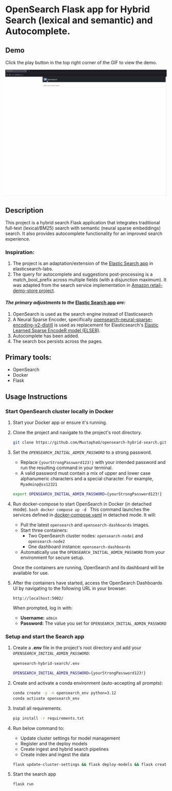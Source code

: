 # OpenSearch Flask app for Hybrid Search (lexical and semantic) and Autocomplete.

## Demo
Click the play button in the top right corner of the GIF to view the demo.

[![Demo GIF](Demo/demo.gif)](Demo/demo.gif)

## Description
This project is a hybrid search Flask application that integrates traditional full-text (lexical/BM25) search with semantic (neural sparse embeddings) search. It also provides autocomplete functionality for an improved search experience.

### Inspiration:  
1. The project is an adaptation/extension of the [Elastic Search app](https://github.com/elastic/elasticsearch-labs/tree/main/example-apps/search-tutorial/v3/search-tutorial) in elasticsearch-labs.
2. The query for autocomplete and suggestions post-processing is a match_bool_prefix across multiple fields (with a disjunction maximum). It was adapted from the search service implementation in [Amazon retail-demo-store project](https://github.com/aws-samples/retail-demo-store/blob/master/src/search/src/search-service/app.py).

#### *The primary adjustments to the* [Elastic Search app](https://github.com/elastic/elasticsearch-labs/tree/main/example-apps/search-tutorial/v3/search-tutorial) *are:*
1. OpenSearch is used as the search engine instead of Elasticsearch
2. A Neural Sparse Encoder, specifically [opensearch-neural-sparse-encoding-v2-distill](https://huggingface.co/opensearch-project/opensearch-neural-sparse-encoding-v2-distill) is used as replacement for Elasticsearch's [Elastic Learned Sparse EncodeR model (ELSER)](https://www.elastic.co/docs/solutions/search/semantic-search/semantic-search-elser-ingest-pipelines#:~:text=Elastic%20Learned%20Sparse%20EncodeR%20%2D%20or%20ELSER%20%2D%20is%20an%20NLP%20model%20trained%20by%20Elastic%20that%20enables%20you%20to%20perform%20semantic%20search%20by%20using%20sparse%20vector%20representation).
3. Autocomplete has been added.
4. The search box persists across the pages.


## Primary tools:
* OpenSearch
* Docker
* Flask

## Usage Instructions

### Start OpenSearch cluster locally in Docker
1. Start your Docker app or ensure it's running.
2. Clone the project and navigate to the project's root directory.
    ```bash
    git clone https://github.com/MustaphaU/opensearch-hybrid-search.git && cd opensearch-hybrid-search
    ```
3. Set the *`OPENSEARCH_INITIAL_ADMIN_PASSWORD`* to a strong password.   
    * Replace `{yourStrongPassword123!}` with your intended password and run the resulting command in your terminal.  
    * A valid password must contain a mix of upper and lower case alphanumeric characters and a special character. For example, `Myadminp@ss12321`  
    ```bash
    export OPENSEARCH_INITIAL_ADMIN_PASSWORD={yourStrongPassword123!}
    ```
4. Run docker-compose to start OpenSearch in Docker (in detached mode).
        ```bash
        docker compose up -d
        ```
    This command launches the services defined in [docker-compose.yaml](docker-compose.yml) in detached mode. It will:

    - Pull the latest `opensearch` and `opensearch-dashboards` images.
    - Start three containers:
      - Two OpenSearch cluster nodes: `opensearch-node1` and `opensearch-node2`
      - One dashboard instance: `opensearch-dashboards`
    - Automatically use the `OPENSEARCH_INITIAL_ADMIN_PASSWORD` from your environment for secure setup.

    Once the containers are running, OpenSearch and its dashboard will be available for use.

5. After the containers have started, access the OpenSearch Dashboards UI by navigating to the following URL in your browser:

    ```
    http://localhost:5002/
    ```

    When prompted, log in with:
    - **Username:** `admin`
    - **Password:** The value you set for `OPENSEARCH_INITIAL_ADMIN_PASSWORD`

### Setup and start the Search app
1. Create a **.env** file in the project's root directory and add your *`OPENSEARCH_INITIAL_ADMIN_PASSWORD`*:  

    `opensearch-hybrid-search/.env`

    ```bash
    OPENSEARCH_INITIAL_ADMIN_PASSWORD={yourStrongPassword123!}
    ```
2. Create and activate a conda environment (auto-accepting all prompts):
    ```bash
    conda create -y -n opensearch_env python=3.12
    conda activate opensearch_env
    ```

3. Install all requirements.
    ```bash
    pip install -r requirements.txt
    ```

4. Run below command to: 
   * Update cluster settings for model management  
   * Register and the deploy models  
   * Create ingest and hybrid search pipelines
   * Create index and ingest the data
    ```bash
    flask update-cluster-settings && flask deploy-models && flask create-pipelines && flask reindex
    ```
5. Start the search app
    ```bash
    flask run
    ```